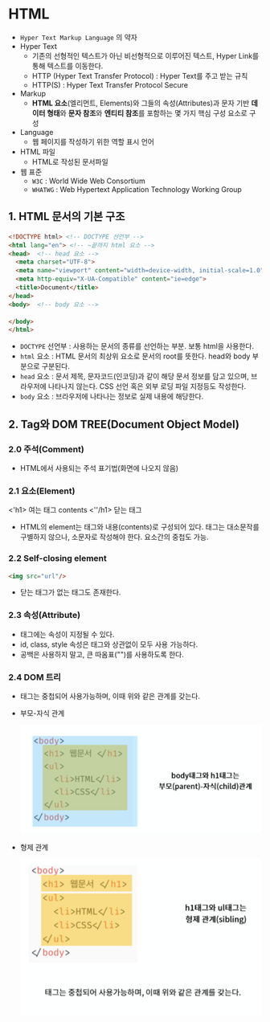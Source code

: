 # HTML

* `Hyper Text Markup Language` 의 약자
* Hyper Text
  - 기존의 선형적인 텍스트가 아닌 비선형적으로 이루어진 텍스트, Hyper Link를 통해 텍스트를 이동한다.
  - HTTP (Hyper Text Transfer Protocol) : Hyper Text를 주고 받는 규칙
  - HTTP(S) : Hyper Text Transfer Protocol Secure
* Markup
  * **HTML 요소**(엘리먼트, Elements)와 그들의 속성(Attributes)과 문자 기반 **데이터 형태**와 **문자 참조**와 **엔티티 참조**를 포함하는 몇 가지 핵심 구성 요소로 구성
* Language
  - 웹 페이지를 작성하기 위한 역할 표시 언어
* HTML 파일
  * HTML로 작성된 문서파일
* 웹 표준
  * `W3C` : World Wide Web Consortium
  * `WHATWG` : Web Hypertext Application Technology Working Group



## 1. HTML 문서의 기본 구조

```html
<!DOCTYPE html> <!-- DOCTYPE 선언부 -->
<html lang="en"> <!-- ~끝까지 html 요소 -->
<head>  <!-- head 요소 -->
  <meta charset="UTF-8">
  <meta name="viewport" content="width=device-width, initial-scale=1.0">
  <meta http-equiv="X-UA-Compatible" content="ie=edge">
  <title>Document</title>
</head>
<body>  <!-- body 요소 -->
  
</body>
</html>
```

* `DOCTYPE` 선언부 : 사용하는 문서의 종류를 선언하는 부분. 보통 html을 사용한다.
* `html` 요소 : HTML 문서의 최상위 요소로 문서의 root를 뜻한다. head와 body 부분으로 구분된다.
* `head` 요소 : 문서 제목, 문자코드(인코딩)과 같이 해당 문서 정보를 담고 있으며, 브라우저에 나타나지 않는다. CSS 선언 혹은 외부 로딩 파일 지정등도 작성한다.
* `body` 요소 : 브라우저에 나타나는 정보로 실제 내용에 해당한다.





## 2. Tag와 DOM TREE(Document Object Model)

### 2.0 주석(Comment)

<!--주석 내용 -->

* HTML에서 사용되는 주석 표기법(화면에 나오지 않음)



### 2.1 요소(Element)

<'h1> 여는 태그 contents <''/h1> 닫는 태그

* HTML의 element는 태그와 내용(contents)로 구성되어 있다. 태그는 대소문작를 구별하지 않으나, 소문자로 작성해야 한다. 요소간의 중첩도 가능.



### 2.2 Self-closing element

```html
<img src="url"/>
```

* 닫는 태그가 없는 태그도 존재한다.



### 2.3 속성(Attribute)

* 태그에는 속성이 지정될 수 있다.
* id, class, style 속성은 태그와 상관없이 모두 사용 가능하다.
* 공백은 사용하지 말고, 큰 따옴표("")를 사용하도록 한다.



### 2.4 DOM 트리

* 태그는 중첩되어 사용가능하며, 이때 위와 같은 관계를 갖는다.

* 부모-자식 관계

  ![parent](./images/parent.png)

* 형제 관계

  ![sibling](./images/sibling.png)